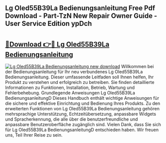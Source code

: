 ## Lg Oled55B39La Bedienungsanleitung Free Pdf Download - Part-TzN New Repair Owner Guide - User Service Edition ypDch

# <h2><a href="http://df2kst.blite.top/?on=Lg+Oled55B39La+Bedienungsanleitung">🔗Download 👉🔴 Lg Oled55B39La Bedienungsanleitung</a></h2>

[![Lg Oled55B39La Bedienungsanleitung new download](https://i.imgur.com/lujVjoI.png)](http://df2kst.blite.top/?on=Lg+Oled55B39La+Bedienungsanleitung)
Willkommen bei der Bedienungsanleitung für Ihr neu verbundenes Lg Oled55B39La Bedienungsanleitung. Dieser umfassende Leitfaden soll Ihnen helfen, Ihr Produkt zu verstehen und erfolgreich zu betreiben. Sie finden detaillierte Informationen zu Funktionen, Installation, Betrieb, Wartung und Fehlerbehebung. Grundlegende Anweisungen Lg Oled55B39La BedienungsanleitungD Dieses Handbuch enthält wichtige Anweisungen für die sichere und effektive Einrichtung und Bedienung Ihres Produkts. Zu den erweiterten Funktionen von Lg Oled55B39La Bedienungsanleitung gehören mehrsprachige Unterstützung, Echtzeitübersetzung, anpassbare Widgets und Spracherkennung, die alle über die benutzerfreundliche und anpassbare Benutzeroberfläche zugänglich sind. Vielen Dank, dass Sie sich für Lg Oled55B39La BedienungsanleitungD entschieden haben. Wir freuen uns, Teil Ihrer Reise zu sein.
